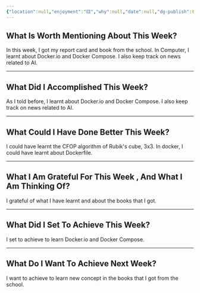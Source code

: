 ```yaml
---
{"location":null,"enjoyment":"🟨","why":null,"date":null,"dg-publish":true,"dg-home":null,"tags":["weeklyreviews"],"aliases":null,"permalink":"/notes/07-journals-calender/weekly-notes/2025-w09/","dgPassFrontmatter":true,"updated":"2025-03-20T08:45:24.564+05:30"}
---
```



## What Is Worth Mentioning About This Week?

In this week, I got my report card and book from the school.
In Computer, I learnt about Docker.io and Docker Compose.
I also keep track on news related to AI.

---

## What Did I Accomplished This Week?

As I told before, I learnt about Docker.io and Docker Compose.
I also keep track on news related to AI.

---

## What Could I Have Done Better This Week?

I could have learnt the CFOP algorithm of Rubik's cube, 3x3.
In docker, I could have learnt about Dockerfile.

---

## What I Am Grateful For This Week , And What I Am Thinking Of?

I grateful of what I have learnt and about the books that I got.

---

## What Did I Set To Achieve This Week?

I set to achieve to learn Docker.io and Docker Compose.

---

## What Do I Want To Achieve Next Week?

I want to achieve to learn new concept in the books that I got from the school.